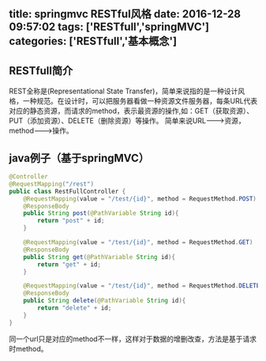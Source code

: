 title: springmvc RESTful风格
date: 2016-12-28 09:57:02
tags: ['RESTfull','springMVC']
categories: ['RESTfull','基本概念']
---

## RESTfull简介
REST全称是(Representational State Transfer)，简单来说指的是一种设计风格，一种规范。在设计时，可以把服务器看做一种资源文件服务器，每条URL代表对应的静态资源，而请求的method，表示最资源的操作,如：GET（获取资源）、PUT（添加资源）、DELETE（删除资源）等操作。
简单来说URL--->资源，method--->操作。

## java例子（基于springMVC）
``` java
@Controller
@RequestMapping("/rest")
public class RestFullController {
    @RequestMapping(value = "/test/{id}", method = RequestMethod.POST)
    @ResponseBody
    public String post(@PathVariable String id){
        return "post" + id;
    }

    @RequestMapping(value = "/test/{id}", method = RequestMethod.GET)
    @ResponseBody
    public String get(@PathVariable String id){
        return "get" + id;
    }

    @RequestMapping(value = "/test/{id}", method = RequestMethod.DELETE)
    @ResponseBody
    public String delete(@PathVariable String id){
        return "delete" + id;
    }
}
```
同一个url只是对应的method不一样，这样对于数据的增删改查，方法是基于请求时method。
